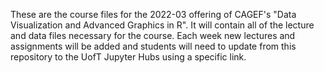 These are the course files for the 2022-03 offering of CAGEF's "Data Visualization and Advanced Graphics in R". It will contain all of the lecture and data files necessary for the course. Each week new lectures and assignments will be added and students will need to update from this repository to the UofT Jupyter Hubs using a specific link.